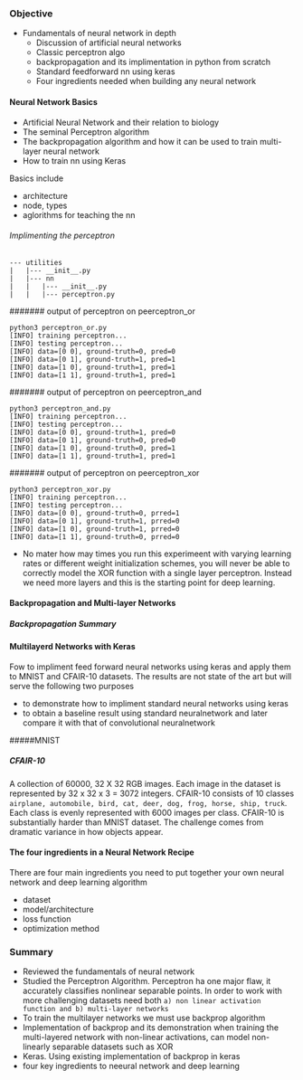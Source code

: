 ### Objective
* Fundamentals of neural network in depth 
    * Discussion of artificial neural networks
    * Classic perceptron algo
    * backpropagation and its implimentation in python from scratch 
    * Standard feedforward nn using keras 
    * Four ingredients needed when building any neural network 
    
#### Neural Network Basics 
* Artificial Neural Network and their relation to biology 
* The seminal Perceptron algorithm 
* The backpropagation algorithm and how it can be used to train multi-layer neural network 
* How to train nn using Keras 

Basics include 
* architecture
* node, types 
* aglorithms for teaching the nn  

###### Implimenting the perceptron
```
--- utilities
|   |--- __init__.py
|   |--- nn
|   |   |--- __init__.py
|   |   |--- perceptron.py
``` 

####### output of perceptron on peerceptron_or
```
python3 perceptron_or.py 
[INFO] training perceptron...
[INFO] testing perceptron...
[INFO] data=[0 0], ground-truth=0, pred=0
[INFO] data=[0 1], ground-truth=1, pred=1
[INFO] data=[1 0], ground-truth=1, pred=1
[INFO] data=[1 1], ground-truth=1, pred=1
```

####### output of perceptron on peerceptron_and
```
python3 perceptron_and.py 
[INFO] training perceptron...
[INFO] testing perceptron...
[INFO] data=[0 0], ground-truth=1, pred=0
[INFO] data=[0 1], ground-truth=0, pred=0
[INFO] data=[1 0], ground-truth=0, pred=1
[INFO] data=[1 1], ground-truth=1, pred=1
```

####### output of perceptron on peerceptron_xor
```
python3 perceptron_xor.py 
[INFO] training perceptron...
[INFO] testing perceptron...
[INFO] data=[0 0], ground-truth=0, prred=1
[INFO] data=[0 1], ground-truth=1, prred=0
[INFO] data=[1 0], ground-truth=1, prred=0
[INFO] data=[1 1], ground-truth=0, prred=0
```
* No mater how may times you run this experimeent with varying learning rates 
or different weight initialization schemes, you will never be able to correctly 
model the XOR function with a single layer perceptron. Instead we need more 
layers and this is the starting point for deep learning.

#### Backpropagation and Multi-layer Networks 

##### Backpropagation Summary 

#### Multilayerd Networks with Keras 
Fow to impliment feed forward neural networks using keras and apply them to 
MNIST and CFAIR-10 datasets. The results are not state of the art but will 
serve the following two purposes
* to demonstrate how to impliment standard neural networks using keras
* to obtain a baseline result using standard neuralnetwork and later 
compare it with that of convolutional neuralnetwork

#####MNIST 

##### CFAIR-10
A collection of 60000, 32 X 32 RGB images. 
Each image in the dataset is represented by 32 x 32 x 3 = 3072 integers. 
CFAIR-10 consists of 10 classes 
`airplane, automobile, bird, cat, deer, dog, frog, horse, ship, truck`.  
Each class is evenly represented with 6000 images per class. 
CFAIR-10 is substantially harder than MNIST dataset. The challenge comes 
from dramatic variance in how objects appear.

#### The four ingredients in a Neural Network Recipe  
There are four main ingredients you need to put together your 
own neural network and deep learning algorithm 
* dataset 
* model/architecture 
* loss function 
* optimization method 

### Summary
* Reviewed the fundamentals of neural network 
* Studied the Perceptron Algorithm. Perceptron ha one major flaw, 
it accurately classifies nonlinear separable points. In order to work with 
more challenging datasets need both 
`a) non linear activation function and b) multi-layer networks` 
* To train the multilayer networks we must use backprop algorithm
* Implementation of backprop 
and its demonstration when training the multi-layered network 
with non-linear activations, can model non-linearly separable datasets such as XOR 
* Keras. Using existing implementation of backprop in keras
* four key ingredients to neeural network and deep learning 